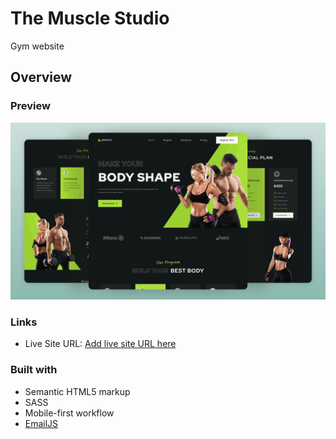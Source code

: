 # The Muscle Studio

Gym website

## Overview

### Preview

![preview img](./preview.png)

### Links

- Live Site URL: [Add live site URL here](https://your-live-site-url.com)

### Built with

- Semantic HTML5 markup
- SASS
- Mobile-first workflow
- [EmailJS](https://emailjs.com)
